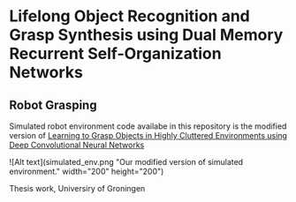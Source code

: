 # Lifelong Object Recognition and Grasp Synthesis using Dual Memory Recurrent Self-Organization Networks

## Robot Grasping 

Simulated robot environment code availabe in this repository is the modified version of [Learning to Grasp Objects in Highly Cluttered Environments using Deep Convolutional Neural Networks](https://github.com/JeroenOudeVrielink/ur5-robotic-grasping)

![Alt text](simulated_env.png "Our modified version of simulated environment." width="200" height="200")


Thesis work, Universiry of Groningen
